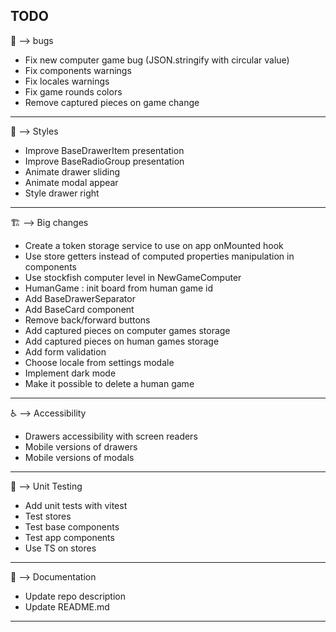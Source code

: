 ## TODO

:bug: --> bugs
- Fix new computer game bug (JSON.stringify with circular value)
- Fix components warnings
- Fix locales warnings
- Fix game rounds colors
- Remove captured pieces on game change
***

:art: --> Styles
- Improve BaseDrawerItem presentation
- Improve BaseRadioGroup presentation
- Animate drawer sliding
- Animate modal appear
- Style drawer right
***

:building_construction: --> Big changes
- Create a token storage service to use on app onMounted hook
- Use store getters instead of computed properties manipulation in components
- Use stockfish computer level in NewGameComputer
- HumanGame : init board from human game id
- Add BaseDrawerSeparator
- Add BaseCard component
- Remove back/forward buttons
- Add captured pieces on computer games storage
- Add captured pieces on human games storage
- Add form validation
- Choose locale from settings modale
- Implement dark mode
- Make it possible to delete a human game
***

:wheelchair: --> Accessibility
- Drawers accessibility with screen readers
- Mobile versions of drawers
- Mobile versions of modals
***

:test_tube: --> Unit Testing
- Add unit tests with vitest
- Test stores
- Test base components
- Test app components
- Use TS on stores
***

:memo: --> Documentation
- Update repo description
- Update README.md
***